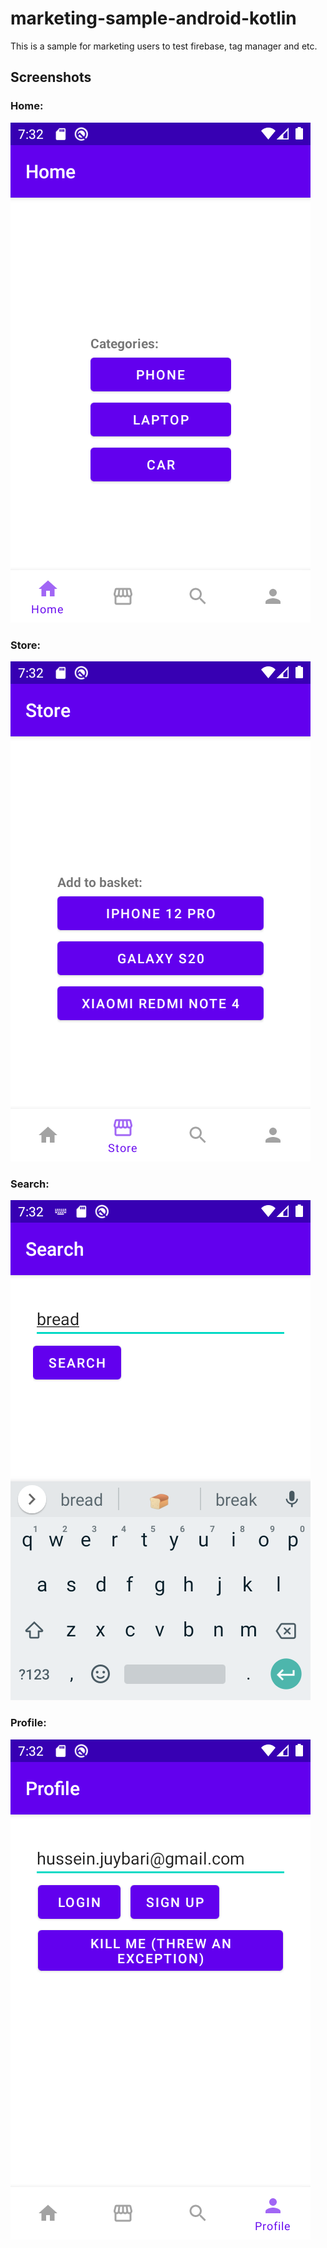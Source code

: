 # marketing-sample-android-kotlin
This is a sample for marketing users to test firebase, tag manager and etc.

## Screenshots

### Home:
![Home screen](/screenshots/home.png)

### Store:
![Store screen](/screenshots/store.png)

### Search:
![Search screen](/screenshots/search.png)

### Profile:
![Profile screen](/screenshots/profile.png)
